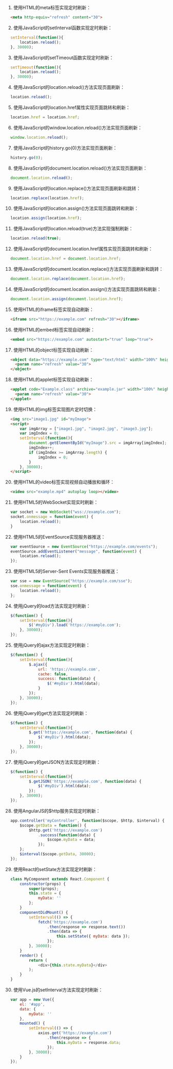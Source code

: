 1. 使用HTML的meta标签实现定时刷新：

  ```html
    <meta http-equiv="refresh" content="30">
  ```

2. 使用JavaScript的setInterval函数实现定时刷新：

  ```javascript
    setInterval(function(){
        location.reload();
    }, 30000);
  ```

3. 使用JavaScript的setTimeout函数实现定时刷新：

  ```javascript
    setTimeout(function(){
        location.reload();
    }, 30000);
  ```

4. 使用JavaScript的location.reload()方法实现页面刷新：

  ```javascript
    location.reload();
  ```

5. 使用JavaScript的location.href属性实现页面跳转和刷新：

  ```javascript
    location.href = location.href;
  ```

6. 使用JavaScript的window.location.reload()方法实现页面刷新：

  ```javascript
    window.location.reload();
  ```

7. 使用JavaScript的history.go(0)方法实现页面刷新：

  ```javascript
    history.go(0);
  ```

8. 使用JavaScript的document.location.reload()方法实现页面刷新：

  ```javascript
    document.location.reload();
  ```

9. 使用JavaScript的location.replace()方法实现页面刷新和跳转：

  ```javascript
    location.replace(location.href);
  ```

10. 使用JavaScript的location.assign()方法实现页面跳转和刷新：

  ```javascript
    location.assign(location.href);
  ```

11. 使用JavaScript的location.reload(true)方法实现强制刷新：

  ```javascript
    location.reload(true);
  ```

12. 使用JavaScript的document.location.href属性实现页面跳转和刷新：

  ```javascript
    document.location.href = document.location.href;
  ```

13. 使用JavaScript的document.location.replace()方法实现页面刷新和跳转：

  ```javascript
    document.location.replace(document.location.href);
  ```

14. 使用JavaScript的document.location.assign()方法实现页面跳转和刷新：

  ```javascript
    document.location.assign(document.location.href);
  ```

15. 使用HTML的iframe标签实现自动刷新：

  ```html
    <iframe src="https://example.com" refresh="30"></iframe>
  ```

16. 使用HTML的embed标签实现自动刷新：

  ```html
    <embed src="https://example.com" autostart="true" loop="true">
  ```

17. 使用HTML的object标签实现自动刷新：

  ```html
    <object data="https://example.com" type="text/html" width="100%" height="100%">
      <param name="refresh" value="30">
    </object>
  ```

18. 使用HTML的applet标签实现自动刷新：

  ```html
    <applet code="Example.class" archive="example.jar" width="100%" height="100%">
      <param name="refresh" value="30">
    </applet>
  ```

19. 使用HTML的img标签实现图片定时切换：

  ```html
    <img src="image1.jpg" id="myImage">
    <script>
        var imgArray = ["image1.jpg", "image2.jpg", "image3.jpg"];
        var imgIndex = 0;
        setInterval(function(){
            document.getElementById("myImage").src = imgArray[imgIndex];
            imgIndex++;
            if (imgIndex >= imgArray.length) {
                imgIndex = 0;
            }
        }, 30000);
    </script>
  ```

20. 使用HTML的video标签实现视频自动播放和循环：

  ```html
    <video src="example.mp4" autoplay loop></video>
  ```

21. 使用HTML5的WebSocket实现实时刷新：

  ```javascript
    var socket = new WebSocket("wss://example.com");
    socket.onmessage = function(event) {
        location.reload();
    }
  ```

22. 使用HTML5的EventSource实现服务器推送：

  ```javascript
    var eventSource = new EventSource("https://example.com/events");
    eventSource.addEventListener("message", function(event) {
        location.reload();
    });
  ```

23. 使用HTML5的Server-Sent Events实现服务器推送：

  ```javascript
    var sse = new EventSource("https://example.com/sse");
    sse.onmessage = function(event) {
        location.reload();
    };
  ```

24. 使用jQuery的load方法实现定时刷新：

  ```javascript
    $(function() {
        setInterval(function(){
            $('#myDiv').load('https://example.com');
        }, 30000);
    });
  ```

25. 使用jQuery的ajax方法实现定时刷新：

  ```javascript
    $(function() {
        setInterval(function(){
            $.ajax({
                url: 'https://example.com',
                cache: false,
                success: function(data) {
                    $('#myDiv').html(data);
                }
            });
        }, 30000);
    });
  ```

26. 使用jQuery的get方法实现定时刷新：

  ```javascript
    $(function() {
        setInterval(function(){
            $.get('https://example.com', function(data) {
                $('#myDiv').html(data);
            });
        }, 30000);
    });
  ```

27. 使用jQuery的getJSON方法实现定时刷新：

  ```javascript
    $(function() {
        setInterval(function(){
            $.getJSON('https://example.com', function(data) {
                $('#myDiv').html(data);
            });
        }, 30000);
    });
  ```

28. 使用AngularJS的$http服务实现定时刷新：

  ```javascript
    app.controller('myController', function($scope, $http, $interval) {
        $scope.getData = function() {
            $http.get('https://example.com')
                .success(function(data) {
                    $scope.myData = data;
                });
        };
        $interval($scope.getData, 30000);
    });
  ```

29. 使用React的setState方法实现定时刷新：

  ```javascript
    class MyComponent extends React.Component {
        constructor(props) {
            super(props);
            this.state = {
                myData: ''
            };
        }
        componentDidMount() {
            setInterval(() => {
                fetch('https://example.com')
                    .then(response => response.text())
                    .then(data => {
                        this.setState({ myData: data });
                    });
            }, 30000);
        }
        render() {
            return (
                <div>{this.state.myData}</div>
            );
        }
    }
  ```

30. 使用Vue.js的setInterval方法实现定时刷新：

  ```javascript
    var app = new Vue({
        el: '#app',
        data: {
            myData: ''
        },
        mounted() {
            setInterval(() => {
                axios.get('https://example.com')
                    .then(response => {
                        this.myData = response.data;
                    });
            }, 30000);
        }
    });
  ```
